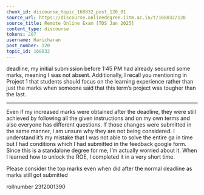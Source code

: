 ```yaml
---
chunk_id: discourse_topic_168832_post_120_01
source_url: https://discourse.onlinedegree.iitm.ac.in/t/168832/120
source_title: Remote Online Exam [TDS Jan 2025]
content_type: discourse
tokens: 207
username: Haricharan
post_number: 120
topic_id: 168832
---
```


 deadline, my initial submission before 1:45 PM had already secured some marks, meaning I was not absent. Additionally, I recall you mentioning in Project 1 that students should focus on the learning experience rather than just the marks when someone said that this term’s project was tougher than the last.

---

Even if my increased marks were obtained after the deadline, they were still achieved by following all the given instructions and on my own terms and also everyone has different questions. If those changes were submitted in the same manner, I am unsure why they are not being considered. I understand it’s my mistake that I was not able to solve the entire ga in time but I had conditions which I had submitted in the feedback google form. Since this is a standalone degree for me, I’m actually worried about it. When I learned how to unlock the ROE, I completed it in a very short time.

Please consider the top marks even when did after the normal deadline as marks still got submitted

rollnumber 23f2001390
